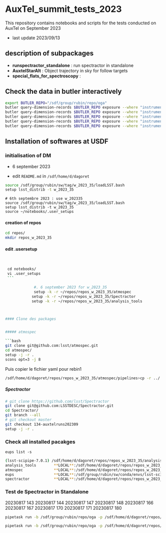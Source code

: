 # AuxTel_summit_tests_2023
This repository contains notebooks and scripts for the tests conducted on AuxTel on September 2023 

- last update 2023/09/13

## description of subpackages

- **runspectractor_standalone** : run spectractor in standalone 
- **AuxtelStarAlt** : Object trajectory in sky for follow targets
- **special_flats_for_spectroscopy** :


## Check the data in butler interactively

```bash
export BUTLER_REPO="/sdf/group/rubin/repo/oga"
butler query-dimension-records $BUTLER_REPO exposure --where "instrument='LATISS' AND exposure.day_obs=20230912"
butler query-dimension-records $BUTLER_REPO exposure --where "instrument='LATISS' AND exposure.day_obs=20230912 AND exposure.science_program='SITCOM-1001'"
butler query-dimension-records $BUTLER_REPO exposure --where "instrument='LATISS' AND exposure.day_obs=20230912 AND exposure.science_program='SITCOM-1001' AND physical_filter='empty~holo4_003'"
butler query-dimension-records $BUTLER_REPO exposure --where "instrument='LATISS' AND exposure.day_obs=20230912 AND exposure.science_program='SITCOM-1001' AND physical_filter='empty~holo4_003' AND exposure.observation_type='science'"
butler query-dimension-records $BUTLER_REPO exposure --where "instrument='LATISS' AND exposure.day_obs=20230912 AND exposure.science_program='SITCOM-1001' AND physical_filter='collimator~holo4_003' AND exposure.observation_type='science'"
```

## Installation of softwares at USDF

### initialisation of DM

- 6 september 2023

- edit `README.md` in `/sdf/home/d/dagoret`

```bash
source /sdf/group/rubin/sw/tag/w_2023_35/loadLSST.bash
setup lsst_distrib -t w_2023_35
```
	# 6th septembre 2023 : use w_202335
	source /sdf/group/rubin/sw/tag/w_2023_35/loadLSST.bash
	setup lsst_distrib -t w_2023_35
	source ~/notebooks/.user_setups

#### creation of repos

```bash
cd repos/
mkdir repos_w_2023_35
```

#### edit .usersetup
 
```bash
 cd notebooks/
 vi .user_setups 
 ```

             #. 6 september 2023 for w_2023_35
             setup -k -r ~/repos/repos_w_2023_35/atmospec
            setup -k -r ~/repos/repos_w_2023_35/Spectractor
            setup -k -r ~/repos/repos_w_2023_35/analysis_tools



#### Clone des packages 


##### atmospec

```bash
git clone git@github.com:lsst/atmospec.git
cd atmospec/
setup -j -r .
scons opt=3 -j 8
```


Puis copier le fichier yaml pour rebin1

```bash
/sdf/home/d/dagoret/repos/repos_w_2023_35/atmospec/pipelines>cp -r ../../../repos_w_2023_27/atmospec/pipelines/rebin1 .
```

##### Spectractor

```bash
# git clone https://github.com/lsst/Spectractor
git clone git@github.com:LSSTDESC/Spectractor.git
cd Spectractor/
git branch --all
# git checkout master
git checkout 134-auxtelruns202309
setup -j -r .
```




### Check all installed pacakges

`eups list -s`

```bash
(lsst-scipipe-7.0.1) /sdf/home/d/dagoret/repos/repos_w_2023_35/analysis_tools>eups list -s | grep LOCAL
analysis_tools        **LOCAL**:/sdf/home/d/dagoret/repos/repos_w_2023_35/analysis_tools setup
atmospec              **LOCAL**:/sdf/home/d/dagoret/repos/repos_w_2023_35/atmospec setup
eups                  **LOCAL**:/sdf/group/rubin/sw/conda/envs/lsst-scipipe-7.0.1/eups setup
spectractor           **LOCAL**:/sdf/home/d/dagoret/repos/repos_w_2023_35/Spectractor setup
```


### Test de Spectractor in Standalone


20230817 143
20230817 144
20230817 147
20230817 148
20230817 166
20230817 167
20230817 170
20230817 171
20230817 180


 

```bash
pipetask run -b /sdf/group/rubin/repo/oga -p /sdf/home/d/dagoret/repos/repos_w_2023_35/atmospec/pipelines/processStar.yaml -i LATISS/raw/all,refcats,LATISS/calib -o u/dagoret/spectro/noflat/test_september23_1 -d "exposure.day_obs=20230817 and exposure.seq_num=143 and instrument='LATISS'" 
```

```bash
pipetask run -b /sdf/group/rubin/repo/oga -p /sdf/home/d/dagoret/repos/repos_w_2023_35/atmospec/pipelines/processStar.yaml -i LATISS/raw/all,refcats,LATISS/calib -o u/dagoret/spectro/noflat/test_september23_2 -d "exposure.day_obs=20230817 and exposure.seq_num in (144,180) and instrument='LATISS'" --register-dataset-types -j 8
```





